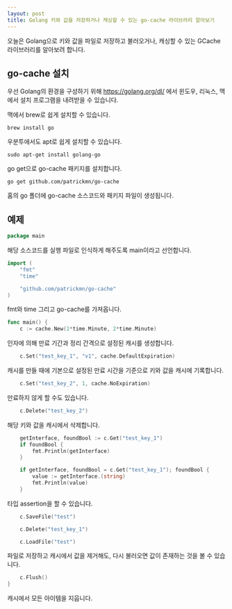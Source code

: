 ```yaml
---
layout: post
title: Golang 키와 값을 저장하거나 캐싱할 수 있는 go-cache 라이브러리 알아보기
---
```


오늘은 Golang으로 키와 값을 파일로 저장하고 불러오거나, 캐싱할 수 있는 GCache 라이브러리를 알아보려 합니다.

## go-cache 설치

우선 Golang의 환경을 구성하기 위해 https://golang.org/dl/ 에서 윈도우, 리눅스, 맥에서 설치 프로그램을 내려받을 수 있습니다.

맥에서 brew로 쉽게 설치할 수 있습니다.

```
brew install go
```

우분투에서도 apt로 쉽게 설치할 수 있습니다.

```
sudo apt-get install golang-go
```

go get으로 go-cache 패키지를 설치합니다.

```
go get github.com/patrickmn/go-cache
```

홈의 go 폴더에 go-cache 소스코드와 패키지 파일이 생성됩니다.

## 예제

```go
package main
```

해당 소스코드를 실행 파일로 인식하게 해주도록 main이라고 선언합니다.

```go
import (
	"fmt"
	"time"

	"github.com/patrickmn/go-cache"
)
```

fmt와 time 그리고 go-cache를 가져옵니다.

```go
func main() {
	c := cache.New(1*time.Minute, 2*time.Minute)
```

인자에 의해 만료 기간과 정리 간격으로 설정된 캐시를 생성합니다.

```go
	c.Set("test_key_1", "v1", cache.DefaultExpiration)
```

캐시를 만들 때에 기본으로 설정된 만료 시간을 기준으로 키와 값을 캐시에 기록합니다.

```go
	c.Set("test_key_2", 1, cache.NoExpiration)
```

만료하지 않게 할 수도 있습니다.

```go
	c.Delete("test_key_2")
```

해당 키와 값을 캐시에서 삭제합니다.

```go
	getInterface, foundBool := c.Get("test_key_1")
	if foundBool {
		fmt.Println(getInterface)
	}

	if getInterface, foundBool = c.Get("test_key_1"); foundBool {
		value := getInterface.(string)
		fmt.Println(value)
	}
```

타입 assertion을 할 수 있습니다.

```go
	c.SaveFile("test")

	c.Delete("test_key_1")

	c.LoadFile("test")
```

파일로 저장하고 캐시에서 값을 제거해도, 다시 불러오면 값이 존재하는 것을 볼 수 있습니다.

```go
	c.Flush()
}
```

캐시에서 모든 아이템을 지웁니다.